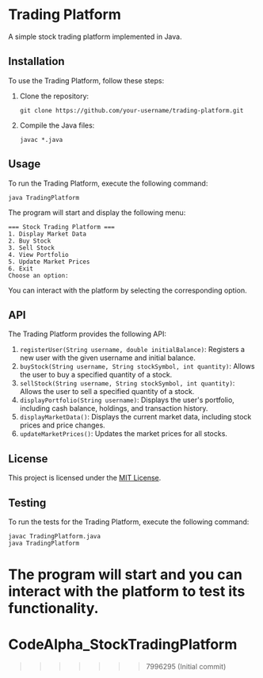 
# Trading Platform

A simple stock trading platform implemented in Java.

## Installation

To use the Trading Platform, follow these steps:

1. Clone the repository:
   ```
   git clone https://github.com/your-username/trading-platform.git
   ```
2. Compile the Java files:
   ```
   javac *.java
   ```

## Usage

To run the Trading Platform, execute the following command:

```
java TradingPlatform
```

The program will start and display the following menu:

```
=== Stock Trading Platform ===
1. Display Market Data
2. Buy Stock
3. Sell Stock
4. View Portfolio
5. Update Market Prices
6. Exit
Choose an option:
```

You can interact with the platform by selecting the corresponding option.

## API

The Trading Platform provides the following API:

1. `registerUser(String username, double initialBalance)`: Registers a new user with the given username and initial balance.
2. `buyStock(String username, String stockSymbol, int quantity)`: Allows the user to buy a specified quantity of a stock.
3. `sellStock(String username, String stockSymbol, int quantity)`: Allows the user to sell a specified quantity of a stock.
4. `displayPortfolio(String username)`: Displays the user's portfolio, including cash balance, holdings, and transaction history.
5. `displayMarketData()`: Displays the current market data, including stock prices and price changes.
6. `updateMarketPrices()`: Updates the market prices for all stocks.

## License

This project is licensed under the [MIT License](LICENSE).

## Testing

To run the tests for the Trading Platform, execute the following command:

```
javac TradingPlatform.java
java TradingPlatform
```

The program will start and you can interact with the platform to test its functionality.
=======
# CodeAlpha_StockTradingPlatform
>>>>>>> 7996295 (Initial commit)
